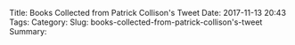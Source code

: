 Title: Books Collected from Patrick Collison's Tweet
Date: 2017-11-13 20:43
Tags:
Category:
Slug: books-collected-from-patrick-collison's-tweet
Summary:
